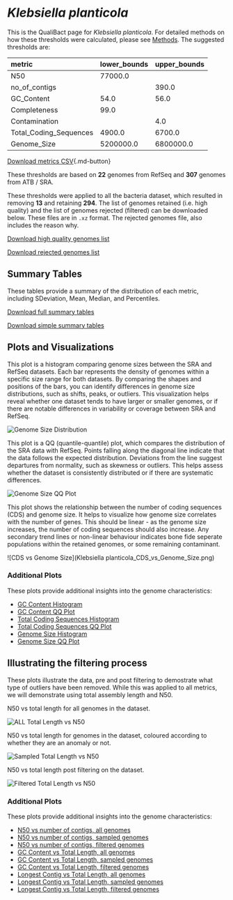 # *Klebsiella planticola*

This is the QualiBact page for *Klebsiella planticola*. For detailed methods on how these thresholds were calculated, please see [Methods](../../methods.md).
The suggested thresholds are: 

| metric                 | lower_bounds   | upper_bounds   |
|:-----------------------|:---------------|:---------------|
| N50                    | 77000.0        |                |
| no_of_contigs          |                | 390.0          |
| GC_Content             | 54.0           | 56.0           |
| Completeness           | 99.0           |                |
| Contamination          |                | 4.0            |
| Total_Coding_Sequences | 4900.0         | 6700.0         |
| Genome_Size            | 5200000.0      | 6800000.0      |

[Download metrics CSV](Klebsiella_planticola_metrics.csv){.md-button}


These thresholds are based on **22** genomes from RefSeq and **307** genomes from ATB / SRA.

These thresholds were applied to all the bacteria dataset, which resulted in removing **13** and retaining **294**.
The list of genomes retained (i.e. high quality) and the list of genomes rejected (filtered) can be downloaded below. These files are in `.xz` format. The rejected genomes file, also includes the reason why.

[Download high quality genomes list](Klebsiella_planticola_high_quality_genomes.csv.xz)


[Download rejected genomes list](Klebsiella_planticola_filtered_out_genomes.csv.xz)



## Summary Tables
These tables provide a summary of the distribution of each metric, including SDeviation, Mean, Median, and Percentiles.

[Download full summary tables](summary.csv)

[Download simple summary tables](selected_summary.csv)

## Plots and Visualizations

This plot is a histogram comparing genome sizes between the SRA and RefSeq datasets. Each bar represents the density of genomes within a specific size range for both datasets. By comparing the shapes and positions of the bars, you can identify differences in genome size distributions, such as shifts, peaks, or outliers. This visualization helps reveal whether one dataset tends to have larger or smaller genomes, or if there are notable differences in variability or coverage between SRA and RefSeq.

![Genome Size Distribution](Genome_Size_refseq_histogram_kde.png)

This plot is a QQ (quantile-quantile) plot, which compares the distribution of the SRA data with RefSeq. Points falling along the diagonal line indicate that the data follows the expected distribution. Deviations from the line suggest departures from normality, such as skewness or outliers. This helps assess whether the dataset is consistently distributed or if there are systematic differences.

![Genome Size QQ Plot](Genome_Size_refseq_qqplot.png)

This plot shows the relationship between the number of coding sequences (CDS) and genome size. It helps to visualize how genome size correlates with the number of genes. This should be linear - as the genome size increases, the number of coding sequences should also increase. Any secondary trend lines or non-linear behaviour indicates bone fide seperate populations within the retained genomes, or some remaining contaminant. 

![CDS vs Genome Size](Klebsiella planticola_CDS_vs_Genome_Size.png)

### Additional Plots

These plots provide additional insights into the genome characteristics:

- [GC Content Histogram](GC_Content_refseq_histogram_kde.png)
- [GC Content QQ Plot](GC_Content_refseq_qqplot.png)
- [Total Coding Sequences Histogram](Total_Coding_Sequences_refseq_histogram_kde.png)
- [Total Coding Sequences QQ Plot](Total_Coding_Sequences_refseq_qqplot.png)
- [Genome Size Histogram](Genome_Size_refseq_histogram_kde.png)
- [Genome Size QQ Plot](Genome_Size_refseq_qqplot.png)
## Illustrating the filtering process
These plots illustrate the data, pre and post filtering to demostrate what type of outliers have been removed. While this was applied to all metrics, we will demonstrate using total assembly length and N50.

N50 vs total length for all genomes in the dataset.

![ALL Total Length vs N50](Klebsiella_planticola_all_total_length_N50.png)

N50 vs total length for genomes in the dataset, coloured according to whether they are an anomaly or not.

![Sampled Total Length vs N50](Klebsiella_planticola_sample_total_length_N50.png)

N50 vs total length post filtering on the dataset.

![Filtered Total Length vs N50](Klebsiella_planticola_filt_total_length_N50.png)

### Additional Plots

These plots provide additional insights into the genome characteristics:

- [N50 vs number of contigs, all genomes](Klebsiella_planticola_all_N50_number.png)
- [N50 vs number of contigs, sampled genomes](Klebsiella_planticola_sample_N50_number.png)
- [N50 vs number of contigs, filtered genomes](Klebsiella_planticola_filt_N50_number.png)
- [GC Content vs Total Length, all genomes](Klebsiella_planticola_all_total_length_GC_Content.png)
- [GC Content vs Total Length, sampled genomes](Klebsiella_planticola_sample_total_length_GC_Content.png)
- [GC Content vs Total Length, filtered genomes](Klebsiella_planticola_filt_total_length_GC_Content.png)
- [Longest Contig vs Total Length, all genomes](Klebsiella_planticola_all_total_length_longest.png)
- [Longest Contig vs Total Length, sampled genomes](Klebsiella_planticola_sample_total_length_longest.png)
- [Longest Contig vs Total Length, filtered genomes](Klebsiella_planticola_filt_total_length_longest.png)
